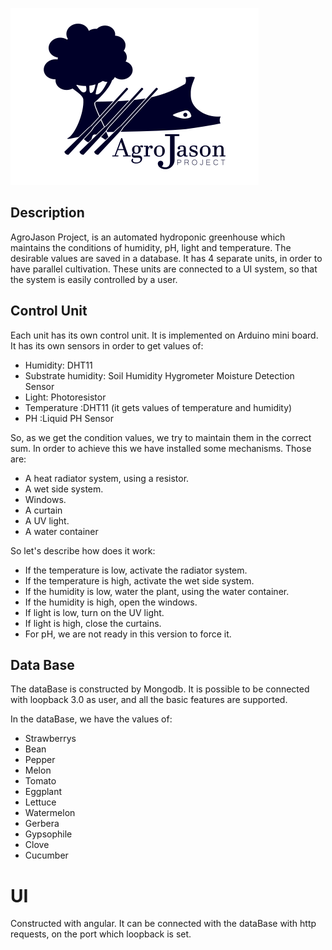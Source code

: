 ![Image](images/logo.png)

## Description

AgroJason Project, is an automated hydroponic greenhouse which maintains the conditions of humidity, pH, light and temperature. The desirable values are saved in a database. It has 4 separate units, in order to have parallel cultivation. These units are connected to a UI system, so that the system is easily controlled by a user.

## Control Unit

Each unit has its own control unit. It is implemented on Arduino mini board. It has its own sensors in order to get values of:

* Humidity: DHT11
* Substrate humidity: Soil Humidity Hygrometer Moisture Detection Sensor
* Light: Photoresistor
* Temperature :DHT11 (it gets values of temperature and humidity)
* PH :Liquid PH Sensor

So, as we get the condition values, we try to maintain them in the correct sum. In order to achieve this we have installed some mechanisms. Those are:

* A heat radiator system, using a resistor.
* A wet side system.
* Windows.
* A curtain
* A UV light.
* A water container

So let's describe how does it work:

* If the temperature is low, activate the radiator system.
* If the temperature is high, activate the wet side system.
* If the humidity is low, water the plant, using the water container.
* If the humidity is high, open the windows.
* If light is low, turn on the UV light.
* If light is high, close the curtains.
* For pH, we are not ready in this version to force it.

## Data Base

The dataBase is constructed by Mongodb. It is possible to be connected with loopback 3.0 as user, and all the basic features are supported.

In the dataBase, we have the values of:

* Strawberrys
* Bean
* Pepper
* Melon
* Tomato
* Eggplant
* Lettuce
* Watermelon
* Gerbera
* Gypsophile
* Clove
* Cucumber

# UI

Constructed with angular. It can be connected with the dataBase with http requests, on the port which loopback is set.